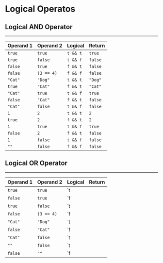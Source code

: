 # Logical Operatos

## Logical AND Operator
---

| Operand 1 | Operand 2 | Logical | Return |
|-|-|-|-|
| `true`  | `true`     | `t && t` | `true`  |
| `true`  | `false`    | `t && f` | `false` |
| `false` | `true`     | `f && t` | `false` |
| `false` | `(3 == 4)` | `f && f` | `false` |
| `"Cat"` | `"Dog"`    | `t && t` | `"Dog"` |
| `true`  | `"Cat"`    | `f && t` | `"Cat"` |
| `"Cat"` | `true`     | `t && f` | `true`  |
| `false` | `"Cat"`    | `f && t` | `false` |
| `"Cat"` | `false`    | `t && f` | `false` |
| `1`     | `2`        | `t && t` | `2`     |
| `true`  | `2`        | `f && t` | `2`     |
| `1`     | `true`     | `t && f` | `true`  |
| `false` | `2`        | `f && t` | `false` |
| `1`     | `false`    | `t && f` | `false` |
| `""`    | `false`    | `f && f` | `false` |

## Logical OR Operator
---

| Operand 1 | Operand 2 | Logical | Return |
|-|-|-|-|
| `true`  | `true`     | `t || t` | `true`  |
| `false` | `true`     | `f || t` | `true`  |
| `true`  | `false`    | `t || f` | `true`  |
| `false` | `(3 == 4)` | `f || f` | `false` |
| `"Cat"` | `"Dog"`    | `t || t` | `"Cat"` |
| `false` | `"Cat"`    | `f || t` | `"Cat"` |
| `"Cat"` | `false`    | `t || f` | `"Cat"` |
| `""`    | `false`    | `t || f` | `false` |
| `false` | `""`       | `f || t` | `""`    |